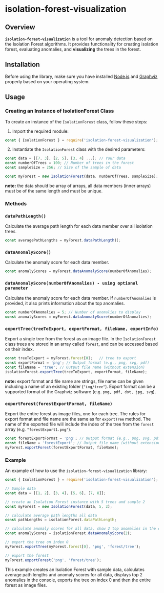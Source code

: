 # isolation-forest-visualization

## Overview

**`isolation-forest-visualization`** is a tool for anomaly detection based on the Isolation Forest algorithms. It provides functionality for creating isolation forest, evaluating anomalies, and **visualizing** the trees in the forest.

## Installation

Before using the library, make sure you have installed [Node.js](https://nodejs.org/en/download) and [Graphviz](https://graphviz.org/download/)
properly based on your operating system.

## Usage

### Creating an Instance of IsolationForest Class

To create an instance of the `IsolationForest` class, follow these steps:

1. Import the required module:

```javascript
const { IsolationForest } = require('isolation-forest-visualization');
```

2. Instantiate the `IsolationForest` class with the desired parameters:

```javascript
const data = [[7, 3], [2, 5], [3, 4] ...]; // Your data
const numberOfTrees = 100; // Number of trees in the forest
const sampleSize = 256; // Size of the sample of data

const myForest = new IsolationForest(data, numberOfTrees, sampleSize);
```
**note:** the data should be array of arrays, all data members (inner arrays) must be of the same length and must be unique. 

### Methods

### `dataPathLength()`

Calculate the average path length for each data member over all isolation trees.

```javascript
const averagePathLengths = myForest.dataPathLength();
```

### `dataAnomalyScore()`

Calculate the anomaly score for each data member.

```javascript
const anomalyScores = myForest.dataAnomalyScore(numberOfAnomalies);
```
### `dataAnomalyScore(numberOfAnomalies) - using optional parameter`

Calculate the anomaly score for each data member. If `numberOfAnomalies` is provided, it also prints information about the top anomalies.

```javascript
const numberOfAnomalies = 5; // Number of anomalies to display
const anomalyScores = myForest.dataAnomalyScore(numberOfAnomalies);
```

### `exportTree(treeToExport, exportFormat, fileName, exportInfo)`

Export a single tree from the forest as an image file. In the `IsolationForest` class trees are stored in an array called `forest`, and can be accessed based on their index.

```javascript
const treeToExport = myForest.forest[0];   // tree to export
const exportFormat = 'png'; // Output format (e.g., png, svg, pdf)
const fileName = 'tree'; // Output file name (without extension)
isolationForest.exportTree(treeToExport, exportFormat, fileName);
```
**note:** export format and file name are strings, file name can be given including a name of an existing folder (`"img/tree"`). Export format can be a supported format of the Graphviz software (e.g. `png, pdf, dot, jpg, svg`).

### `exportForest(forestExportFormat, fileName)`

Export the entire forest as image files, one for each tree. The rules for export format and file name are the same as for `exportTree` method. The name of the exported file will include the index of the tree from the `forest` array (e.g. `"forestExport1.png"`).

```javascript
const forestExportFormat = 'png'; // Output format (e.g., png, svg, pdf)
const fileName = 'forestExport'; // Output file name (without extension, index will be appended)
myForest.exportForest(forestExportFormat, fileName);
```

### Example

An example of how to use the `isolation-forest-visualization` library:

```javascript
const { IsolationForest } = require('isolation-forest-visualization');

// Sample data
const data = [[1, 2], [3, 4], [5, 6], [7, 8]];

// create an Isolation Forest instance with 5 trees and sample 2
const myForest = new IsolationForest(data, 5, 2);

// calculate average path lengths all data
const pathLengths = isolationForest.dataPathLength;

// calculate anomaly scores for all data, show 2 top anomalies in the console
const anomalyScores = isolationForest.dataAnomalyScore(2);

// export the tree on index 0
myForest.exportTree(myForest.forest[0], 'png', 'forest/tree');

// export the forest
myForest.exportForest('png', 'forest/tree');
```

This example creates an Isolation Forest with sample data, calculates average path lengths and anomaly scores for all data, displays top 2 anomalies in the console, exports the tree on index 0 and then the entire forest as image files.

